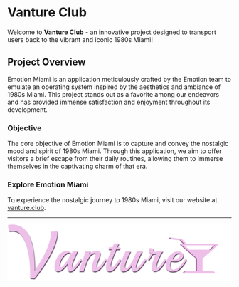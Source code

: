 # Vanture Club

Welcome to **Vanture Club** - an innovative project designed to transport users back to the vibrant and iconic 1980s Miami!


## Project Overview

Emotion Miami is an application meticulously crafted by the Emotion team to emulate an operating system inspired by the aesthetics and ambiance of 1980s Miami. This project stands out as a favorite among our endeavors and has provided immense satisfaction and enjoyment throughout its development.

### Objective

The core objective of Emotion Miami is to capture and convey the nostalgic mood and spirit of 1980s Miami. Through this application, we aim to offer visitors a brief escape from their daily routines, allowing them to immerse themselves in the captivating charm of that era.

### Explore Emotion Miami

To experience the nostalgic journey to 1980s Miami, visit our website at [vanture.club](http://vanture.club).

---

![Vanture branding](brand.png)
